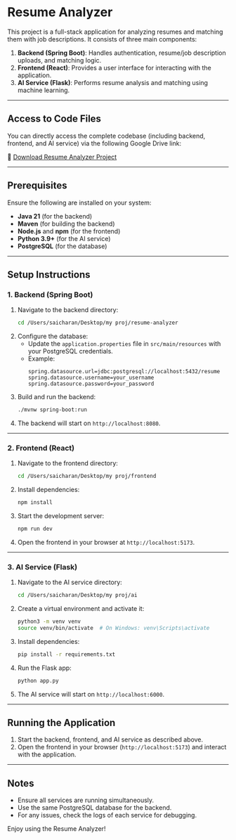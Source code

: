 # Resume Analyzer

This project is a full-stack application for analyzing resumes and matching them with job descriptions. It consists of three main components:
1. **Backend (Spring Boot)**: Handles authentication, resume/job description uploads, and matching logic.
2. **Frontend (React)**: Provides a user interface for interacting with the application.
3. **AI Service (Flask)**: Performs resume analysis and matching using machine learning.

---
## Access to Code Files

You can directly access the complete codebase (including backend, frontend, and AI service) via the following Google Drive link:

🔗 [Download Resume Analyzer Project](https://drive.google.com/drive/folders/1_U4p0KFvLy0T8a6NCEWUwXDDQ5KLZhtE?usp=share_link)

---

## Prerequisites

Ensure the following are installed on your system:
- **Java 21** (for the backend)
- **Maven** (for building the backend)
- **Node.js** and **npm** (for the frontend)
- **Python 3.9+** (for the AI service)
- **PostgreSQL** (for the database)

---

## Setup Instructions

### 1. Backend (Spring Boot)
1. Navigate to the backend directory:
   ```bash
   cd /Users/saicharan/Desktop/my proj/resume-analyzer
   ```
2. Configure the database:
   - Update the `application.properties` file in `src/main/resources` with your PostgreSQL credentials.
   - Example:
     ```properties
     spring.datasource.url=jdbc:postgresql://localhost:5432/resume
     spring.datasource.username=your_username
     spring.datasource.password=your_password
     ```
3. Build and run the backend:
   ```bash
   ./mvnw spring-boot:run
   ```
4. The backend will start on `http://localhost:8080`.

---

### 2. Frontend (React)
1. Navigate to the frontend directory:
   ```bash
   cd /Users/saicharan/Desktop/my proj/frontend
   ```
2. Install dependencies:
   ```bash
   npm install
   ```
3. Start the development server:
   ```bash
   npm run dev
   ```
4. Open the frontend in your browser at `http://localhost:5173`.

---

### 3. AI Service (Flask)
1. Navigate to the AI service directory:
   ```bash
   cd /Users/saicharan/Desktop/my proj/ai
   ```
2. Create a virtual environment and activate it:
   ```bash
   python3 -m venv venv
   source venv/bin/activate  # On Windows: venv\Scripts\activate
   ```
3. Install dependencies:
   ```bash
   pip install -r requirements.txt
   ```
4. Run the Flask app:
   ```bash
   python app.py
   ```
5. The AI service will start on `http://localhost:6000`.

---

## Running the Application
1. Start the backend, frontend, and AI service as described above.
2. Open the frontend in your browser (`http://localhost:5173`) and interact with the application.

---

## Notes
- Ensure all services are running simultaneously.
- Use the same PostgreSQL database for the backend.
- For any issues, check the logs of each service for debugging.

Enjoy using the Resume Analyzer!
